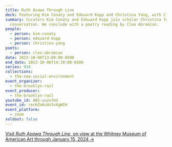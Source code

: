 ```yaml
---
title: Ruth Asawa Through Line
deck: Featuring Kim Conaty and Edouard Kopp and Christina Yang, with Cleo Abramian
summary: Curators Kim Conaty and Edouard Kopp join scholar Christina Yang for a
  conversation. We conclude with a poetry reading by Cleo Abramian.
people:
  - person: kim-conaty
  - person: edouard-kopp
  - person: christina-yang
poets:
  - person: cleo-abramian
date: 2023-10-06T13:00:00-0500
end_date: 2023-10-06T14:30:00-0500
series: 914
collections:
  - the-new-social-environment
event_organizer:
  - the-brooklyn-rail
event_producer:
  - the-brooklyn-rail
youtube_id: ABS-uuzufeU
event_id: recHZoKuUs5vXgWIH
event_platform:
  - zoom
soldout: false
---
```

[V﻿isit *Ruth Asawa Through Line*, on view at the Whitney Museum of American Art through January 15, 2024 →](https://whitney.org/exhibitions/ruth-asawa-through-line)